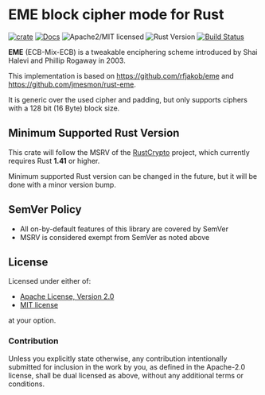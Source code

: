# EME block cipher mode for Rust

[![crate][crate-image]][crate-link]
[![Docs][docs-image]][docs-link]
![Apache2/MIT licensed][license-image]
![Rust Version][rustc-image]
[![Build Status][build-image]][build-link]

**EME** (ECB-Mix-ECB) is a tweakable enciphering scheme introduced by Shai Halevi and Phillip Rogaway in 2003.

This implementation is based on https://github.com/rfjakob/eme and https://github.com/jmesmon/rust-eme.

It is generic over the used cipher and padding, but only supports ciphers with a 128 bit (16 Byte) block size.

## Minimum Supported Rust Version

This crate will follow the MSRV of the [RustCrypto][1] project, which  currently requires Rust **1.41** or higher.

Minimum supported Rust version can be changed in the future, but it will be
done with a minor version bump.

## SemVer Policy

- All on-by-default features of this library are covered by SemVer
- MSRV is considered exempt from SemVer as noted above

## License

Licensed under either of:

 * [Apache License, Version 2.0](http://www.apache.org/licenses/LICENSE-2.0)
 * [MIT license](http://opensource.org/licenses/MIT)

at your option.

### Contribution

Unless you explicitly state otherwise, any contribution intentionally submitted
for inclusion in the work by you, as defined in the Apache-2.0 license, shall be
dual licensed as above, without any additional terms or conditions.


[//]: # (badges)

[crate-image]: https://img.shields.io/crates/v/eme-mode.svg
[crate-link]: https://crates.io/crates/eme-mode
[docs-image]: https://docs.rs/eme-mode/badge.svg
[docs-link]: https://docs.rs/eme-mode/
[license-image]: https://img.shields.io/badge/license-Apache2.0/MIT-blue.svg
[rustc-image]: https://img.shields.io/badge/rustc-1.41+-blue.svg
[build-image]: https://github.com/B4dM4n/eme-mode-rs/workflows/eme-mode/badge.svg?branch=master&event=push
[build-link]: https://github.com/B4dM4n/eme-mode-rs/actions?query=workflow%3Aeme-mode

[//]: # (general links)

[1]: https://github.com/RustCrypto
